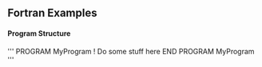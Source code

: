## Fortran Examples

#### Program Structure
'''
PROGRAM MyProgram
  ! Do some stuff here
END PROGRAM MyProgram
'''

